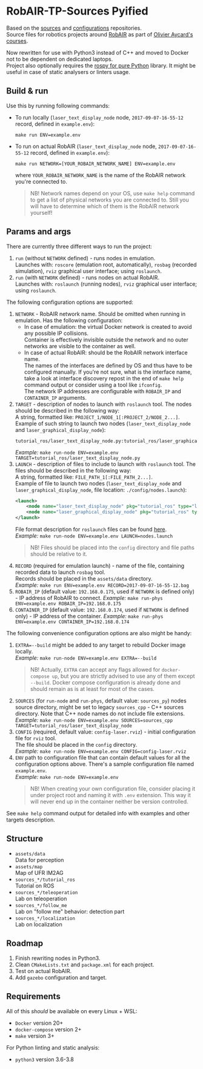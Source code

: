 # RobAIR-TP-Sources Pyified

Based on the [sources](https://gricad-gitlab.univ-grenoble-alpes.fr/boulayen/robair-tp-sources) and [configurations](https://gricad-gitlab.univ-grenoble-alpes.fr/boulayen/robair-tp-config) repositories.  
Source files for robotics projects around [RobAIR](https://github.com/fabMSTICLig/RobAIR) as part of [Olivier Aycard's courses](https://lig-membres.imag.fr/aycard/index.php?&slt=enseignement).

Now rewritten for use with Python3 instead of C++ and moved to Docker not to be dependent on dedicated laptops.  
Project also optionally requires the [rospy for pure Python](https://github.com/rospypi/simple) library.
It might be useful in case of static analysers or linters usage.

## Build & run

Use this by running following commands:
- To run locally (`laser_text_display_node` node, `2017-09-07-16-55-12` record, defined in `example.env`):  
  ```shell
  make run ENV=example.env
  ```
- To run on actual RobAIR (`laser_text_display_node` node, `2017-09-07-16-55-12` record, defined in `example.env`):  
  ```shell
  make run NETWORK=[YOUR_ROBAIR_NETWORK_NAME] ENV=example.env
  ```
  where `YOUR_ROBAIR_NETWORK_NAME` is the name of the RobAIR network you're connected to.  
  > NB! Network names depend on your OS, use `make help` command to get a list of physical networks you are connected to.
  Still you will have to determine which of them is the RobAIR network yourself!

## Params and args

There are currently three different ways to run the project:
1. `run` (without `NETWORK` defined) - runs nodes in emulation.  
   Launches with: `roscore` (emulation root, automatically), `rosbag` (recorded simulation), `rviz` graphical user interface; using `roslaunch`.
2. `run` (with `NETWORK` defined) - runs nodes on actual RobAIR.  
   Launches with: `roslaunch` (running nodes), `rviz` graphical user interface; using `roslaunch`.

The following configuration options are supported:
1. `NETWORK` - RobAIR network name. Should be omitted when running in emulation. Has the following configuration:
   - In case of emulation: the virtual Docker network is created to avoid any possible IP collisions.  
     Container is effectively invisible outside the network and no outer networks are visible to the container as well.
   - In case of actual RobAIR: should be the RobAIR network interface name.  
     The names of the interfaces are defined by OS and thus have to be configured manually.
     If you're not sure, what is the interface name, take a look at interface discovery repost in the end of `make help` command output or consider using a tool like `ifconfig`.  
     The network IP addresses are configurable with `ROBAIR_IP` and `CONTAINER_IP` arguments.
2. `TARGET` - description of nodes to launch with `roslaunch` tool. The nodes should be described in the following way:  
   A string, formatted like: `PROJECT_1/NODE_1[:PROJECT_2/NODE_2...]`.  
   Example of such string to launch two nodes (`laser_text_display_node` and `laser_graphical_display_node`):
   ```text
   tutorial_ros/laser_text_display_node.py:tutorial_ros/laser_graphical_display_node.py
   ```
   _Example:_ `make run-node ENV=example.env TARGET=tutorial_ros/laser_text_display_node.py`
3. `LAUNCH` - description of files to include to launch with `roslaunch` tool. The files should be described in the following way:  
   A string, formatted like: `FILE_PATH_1[:FILE_PATH_2...]`.  
   Example of file to launch two nodes (`laser_text_display_node` and `laser_graphical_display_node`, file location: `./config/nodes.launch`):
   ```xml
   <launch>
       <node name="laser_text_display_node" pkg="tutorial_ros" type="laser_text_display_node.py" output="screen" />
       <node name="laser_graphical_display_node" pkg="tutorial_ros" type="laser_graphical_display_node.py" output="screen" />
   </launch>
   ```
   File format description for `roslaunch` files can be found [here](http://wiki.ros.org/roslaunch/XML).  
   _Example:_ `make run-node ENV=example.env LAUNCH=nodes.launch`
   > NB! Files should be placed into the `config` directory and file paths should be relative to it.
4. `RECORD` (required for emulation launch) - name of the file, containing recorded data to launch `rosbag` tool.  
   Records should be placed in the `assets/data` directory.  
   _Example:_ `make run ENV=example.env RECORD=2017-09-07-16-55-12.bag`
5. `ROBAIR_IP` (default value: `192.168.0.175`, used if `NETWORK` is defined only) - IP address of RobAIR to connect.
   _Example:_ `make run-phys ENV=example.env ROBAIR_IP=192.168.0.175`
6. `CONTAINER_IP` (default value: `192.168.0.174`, used if `NETWORK` is defined only) - IP address of the container.
   _Example:_ `make run-phys ENV=example.env CONTAINER_IP=192.168.0.174`

The following convenience configuration options are also might be handy:
1. `EXTRA=--build` might be added to any target to rebuild Docker image locally.  
   _Example:_ `make run-node ENV=example.env EXTRA=--build`
   > NB! Actually, `EXTRA` can accept any flags allowed for `docker-compose up`, but you are strictly advised to use any of them except `--build`.
   > Docker compose configuration is already done and should remain as is at least for most of the cases.
2. `SOURCES` (for `run-node` and `run-phys`, default value: `sources_py`) nodes source directory, might be set to legacy `sources_cpp` - C++ sources directory.
   Note that C++ node names do not include file extensions.  
   _Example:_ `make run-node ENV=example.env SOURCES=sources_cpp TARGET=tutorial_ros/laser_text_display_node`
3. `CONFIG` (required, default value: `config-laser.rviz`) - initial configuration file for `rviz` tool.  
   The file should be placed in the `config` directory.  
   _Example:_ `make run-node ENV=example.env CONFIG=config-laser.rviz`
4. `ENV` path to configuration file that can contain default values for all the configuration options above.
   There's a sample configuration file named `example.env`.  
   _Example:_ `make run-node ENV=example.env`
   > NB! When creating your own configuration file, consider placing it under project root and naming it with `.env` extension.
   > This way it will never end up in the container neither be version controlled.

See `make help` command output for detailed info with examples and other targets description.

## Structure

- `assets/data`  
  Data for perception
- `assets/map`  
  Map of UFR IM2AG
- `sources_*/tutorial_ros`  
  Tutorial on ROS
- `sources_*/teleoperation`  
  Lab on teleoperation
- `sources_*/follow_me`  
  Lab on "follow me" behavior: detection part
- `sources_*/localization`  
  Lab on localization

## Roadmap

1. Finish rewriting nodes in Python3.
2. Clean `CMakeLists.txt` and `package.xml` for each project.
3. Test on actual RobAIR.
4. Add `gazebo` configuration and target.

## Requirements

All of this *should* be available on every Linux + WSL:
- `Docker` version 20+
- `docker-compose` version 2+
- `make` version 3+

For Python linting and static analysis:
- `python3` version 3.6-3.8
